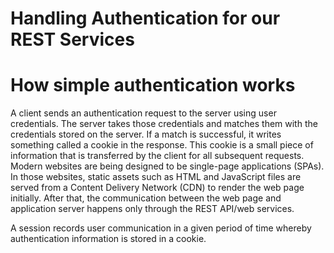 # Handling Authentication for our REST Services

# How simple authentication works

A client sends an authentication request to the server using user credentials.
The server takes those credentials and matches them with the credentials stored on the
server. If a match is successful, it writes something called a cookie in the response. This
cookie is a small piece of information that is transferred by the client for all subsequent
requests. Modern websites are being designed to be single-page applications (SPAs). In
those websites, static assets such as HTML and JavaScript files are served from a Content
Delivery Network (CDN) to render the web page initially. After that, the communication
between the web page and application server happens only through the REST API/web services.

A session records user communication in a given period of time whereby authentication information is stored in a cookie.
